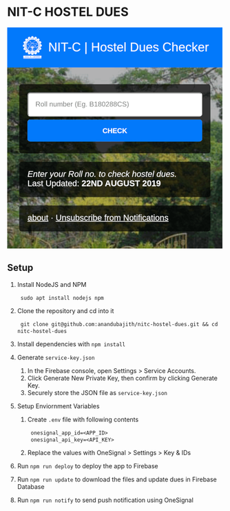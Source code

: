 # NIT-C HOSTEL DUES
![Screenshot August](public/screenshot.png)

## Setup
1. Install NodeJS and NPM
        
        sudo apt install nodejs npm
2. Clone the repository and cd into it
        
        git clone git@github.com:anandubajith/nitc-hostel-dues.git && cd nitc-hostel-dues
        
3. Install dependencies with `npm install`

4. Generate `service-key.json`
    1. In the Firebase console, open Settings > Service Accounts.
    2. Click Generate New Private Key, then confirm by clicking Generate Key.
    3. Securely store the JSON file as `service-key.json`
    
5. Setup Enviornment Variables
    1. Create `.env` file with following contents
                
            onesignal_app_id=<APP_ID>
            onesignal_api_key=<API_KEY>
            
    2. Replace the values with OneSignal > Settings > Key & IDs
    
6. Run `npm run deploy` to deploy the app to Firebase

7. Run `npm run update` to download the files and update dues in Firebase Database

8. Run `npm run notify` to send push notification using OneSignal
